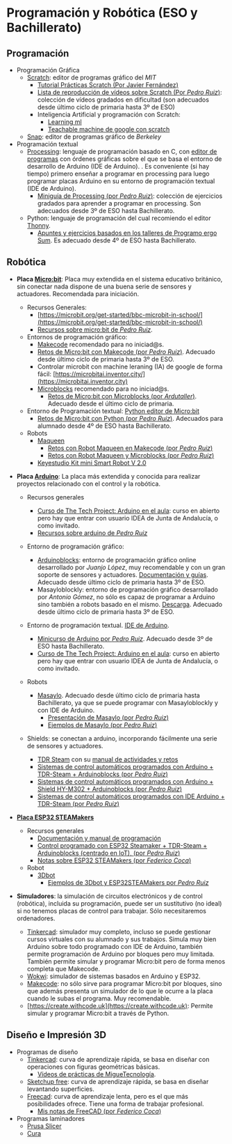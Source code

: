 # Programación y Robótica (ESO y Bachillerato)

## Programación

* Programación Gráfica
  * [Scratch](https://scratch.mit.edu/): editor de programas gráfico del *MIT*
    * [Tutorial Prácticas Scratch (Por Javier Fernández)](https://lacienciaparatodos.files.wordpress.com/2018/04/prc3a1cticas-scratch-02-04-2018-v2.pdf)
    * [Lista de reproducción de vídeos sobre Scratch (Por *Pedro Ruiz*)](https://www.youtube.com/playlist?list=PLMmcVmU6CWlITFp3tp69S5aBK5lLqD7T2): colección de vídeos gradados en dificultad (son adecuados desde último ciclo de primaria hasta 3º de ESO)
    * Inteligencia Artificial y programación con Scratch: 
      * [Learning ml](https://web.learningml.org/)
      * [Teachable machine de google con scratch](https://github.com/champierre/tm2scratch)
  * [Snap](https://snap.berkeley.edu/): editor de programas gráfico de *Berkeley*
* Programación textual
  * [Processing](https://processing.org/): lenguaje de programación basado en C, con [editor de programas](https://processing.org/download) con órdenes gráficas sobre el que se basa el entorno de desarrollo de Arduino (IDE de Arduino). . Es conveniente (si hay tiempo) primero enseñar a programar en processing para luego programar placas Arduino en su entorno de programación textual (IDE de Arduino).
    * [Miniguía de Processing (por *Pedro Ruiz*)](https://github.com/pedroruizf/miniguia_processing): colección de ejercicios gradados para aprender a programar en processing. Son adecuados desde 3º de ESO hasta Bachillerato.
  * Python: lenguaje de programación del cual recomiendo el editor [Thonny](https://thonny.org/).
    *  [Apuntes y ejercicios basados en los talleres de Programo ergo Sum](https://github.com/pedroruizf/python). Es adecuado desde 4º de ESO hasta Bachillerato.

## Robótica

* **Placa [Micro:bit](https://microbit.org/es-es/)**: Placa muy extendida en el sistema educativo británico, sin conectar nada dispone de una buena serie de sensores y actuadores. Recomendada para iniciación.
  * Recursos Generales:
    * [https://microbit.org/get-started/bbc-microbit-in-school/](https://microbit.org/get-started/bbc-microbit-in-school/)
    * [Recursos sobre micro:bit de *Pedro Ruiz*](https://github.com/pedroruizf/microbit).
  * Entornos de programación gráfico:
    *  [Makecode](https://makecode.microbit.org/#) recomendado para no iniciad@s.
      * [Retos de Micro:bit con Makecode (por *Pedro Ruiz*)](https://github.com/pedroruizf/microbit/tree/master/makecode). Adecuado desde último ciclo de primaria hasta 3º de ESO.
      * Controlar microbit con machine leraning (IA) de google de forma fácil: [https://microbitai.inventor.city/](https://microbitai.inventor.city)
    * [Microblocks](https://microblocks.fun/) recomendado para no iniciad@s.
      * [Retos de Micro:bit con Microblocks (por *Ardutaller*)](https://www.ardutaller.com.es/microblocks/microbit). Adecuado desde el último ciclo de primaria.
  * Entorno de Programación textual: [Python editor de Micro:bit](https://python.microbit.org/v/2?l=es-ES)
    * [Retos de Micro:bit con Python (por *Pedro Ruiz*)](https://github.com/pedroruizf/microbit/tree/master/python). Adecuados para alumnado desde 4º de ESO hasta Bachillerato.
  * Robots
    * [Maqueen](https://atigra.es/tienda/producto/micro-maqueen-para-microbit-kit-de-robot-para-programacion-educativa/)
      * [Retos con Robot Maqueen en Makecode (por *Pedro Ruiz*)](https://pedroruizf.github.io/maqueen_retos/)
      * [Retos con Robot Maqueen y Microblocks (por *Pedro Ruiz*)](https://pedroruizf.github.io/retosMaqueenMicroblocks/index.html)
    * [Keyestudio Kit mini Smart Robot V 2.0](https://shop.innovadidactic.com/es/micro-bit-placas-shields-y-kits/939-keyestudio-kit-mini-smart-robot-car-v2-0-para-la-micro-bit.html)
* **Placa [Arduino](https://www.arduino.cc/)**: La placa más extendida y conocida para realizar proyectos relacionado con el control y la robótica.
  * Recursos generales

    * [Curso de The Tech Project: Arduino en el aula](https://educacionadistancia.juntadeandalucia.es/aulavirtual/course/view.php?id=1264): curso en abierto pero hay que entrar con usuario IDEA de Junta de Andalucía, o como invitado. 
    * [Recursos sobre arduino de *Pedro Ruiz*](https://github.com/pedroruizf/arduino)
  * Entorno de programación gráfico:

    * [Arduinoblocks](http://www.arduinoblocks.com/): entorno de programación gráfico online desarrollado por *Juanjo López*, muy recomendable y con un gran soporte de sensores y actuadores. [Documentación y guías](http://www.arduinoblocks.com/web/site/doc). Adecuado desde último ciclo de primaria hasta 3º de ESO.
    * Masayloblockly: entorno de programación gráfico desarrollado por *Antonio Gómez*, no sólo es capaz de programar a Arduino sino también a robots basado en el mismo. [Descarga](https://github.com/agomezgar/masayloBlockly/releases/tag/1.1.5). Adecuado desde último ciclo de primaria hasta 3º de ESO.
  * Entorno de programación textual. [IDE de Arduino](https://www.arduino.cc/en/software).

    * [Minicurso de Arduino por *Pedro Ruiz*](https://github.com/pedroruizf/arduino/tree/master/minicurso_arduino). Adecuado desde 3º de ESO hasta Bachillerato.
    * [Curso de The Tech Project: Arduino en el aula](https://educacionadistancia.juntadeandalucia.es/aulavirtual/course/view.php?id=1264): curso en abierto pero hay que entrar con usuario IDEA de Junta de Andalucía, o como invitado. 
  * Robots
    * [Masaylo](https://clubroboticagranada.github.io/MASAYLO-CRG/). Adecuado desde último ciclo de primaria hasta Bachillerato, ya que se puede programar con Masayloblockly y con IDE de Arduino.
      * [Presentación de Masaylo (por *Pedro Ruiz*)](https://pedroruizf.github.io/masaylo_presentacion/)
      * [Ejemplos de Masaylo (por *Pedro Ruiz*)](https://pedroruizf.github.io/masaylo_ejemplos/)
  * Shields: se conectan a arduino, incorporando fácilmente una serie de sensores y actuadores.
      * [TDR Steam](https://shop.innovadidactic.com/es/para-centros-educativos/1445-kit-imagina-tdr-steam-basado-en-arduino.html) con su [manual de actividades y retos](https://drive.google.com/drive/folders/1C0YWKIxJHbd8JWIfPy97-JD2yuA2zu8a)
      * [Sistemas de control automáticos programados con Arduino + TDR-Steam + Arduinoblocks (por *Pedro Ruiz*)](https://pedroruizf.github.io/arduino_tdrsteam_arduinoblocks/)
      * [Sistemas de control automáticos programados con Arduino + Shield HY-M302 + Arduinoblocks (por *Pedro Ruiz*)](https://pedroruizf.github.io/arduino_shield_arduinoblocks/)
      * [Sistemas de control automáticos programados con IDE Arduino + TDR-Steam (por *Pedro Ruiz*)](https://pedroruizf.github.io/arduino_tdr_steam/)
* [**Placa ESP32 STEAMakers**](https://shop.innovadidactic.com/es/standard-placas-shields-y-kits/1567-placa-esp32-steamakers.html)
  * Recursos generales
    * [Documentación y manual de programación](https://www.dropbox.com/s/dlaxgwj1vx8u1kw/Manual%20Actividades%20ESP32%20SteaMakers%202022_Junio.pdf?dl=0)
    * [Control programado con ESP32 Steamaker + TDR-Steam + Arduinoblocks (centrado en IoT), (por *Pedro Ruiz*)](https://pedroruizf.github.io/steamakers_demo/)
    * [Notas sobre ESP32 STEAMakers (por *Federico Coca*)](https://fgcoca.github.io/ESP32-STEAMakers/)
  * Robot
    * [3Dbot](https://shop.innovadidactic.com/es/imagina-steam-y-makers/1598-kit-imagina-arduino-3dbot-esp32-steamakers-para-arduinoblocks.html)
      * [Ejemplos de 3Dbot y ESP32STEAMakers por *Pedro Ruiz*](https://pedroruizf.github.io/ejemplos_3dbot/)
  
* **Simuladores**: la simulación de circuitos electrónicos y de control (robótica), incluida su programación, puede ser un sustitutivo (no ideal) si no tenemos placas de control para trabajar. Sólo necesitaremos ordenadores.
  * [Tinkercad](https://www.tinkercad.com/): simulador muy completo, incluso se puede gestionar cursos virtuales con su alumnado y sus trabajos. Simula muy bien Arduino sobre todo programado con IDE de Arduino, también permite programación de Arduino por bloques pero muy limitada. También permite simular y programar Micro:bit pero de forma menos completa que Makecode.
  * [Wokwi](https://wokwi.com/): simulador de sistemas basados en Arduino y ESP32.
  * [Makecode](https://makecode.microbit.org/): no sólo sirve para programar Micro:bit por bloques, sino que además presenta un simulador de lo que le ocurre a la placa cuando le subas el programa. Muy recomendable.
  * [https://create.withcode.uk](https://create.withcode.uk): Permite simular y programar Micro:bit a través de Python.

## Diseño e Impresión 3D

* Programas de diseño
  * [Tinkercad](https://www.tinkercad.com): curva de aprendizaje rápida, se basa en diseñar con operaciones con figuras geométricas básicas. 
    * [Vídeos de prácticas de MigueTecnología](https://www.youtube.com/playlist?list=PLroULtNmu2QE8V_f8_lvjnVu2WqOacSEa).
  * [Sketchup free](https://www.sketchup.com/es/plans-and-pricing/sketchup-free): curva de aprendizaje rápida, se basa en diseñar levantando superficies. 
  * [Freecad](https://www.freecadweb.org/): curva de aprendizaje lenta, pero es el que más posibilidades ofrece. Tiene una forma de trabajar profesional.
    * [Mis notas de FreeCAD (por *Federico Coca*)](https://fgcoca.github.io/Mis-notas-de-FreeCAD/)
* Programas laminadores
  * [Prusa Slicer](https://www.prusa3d.es/prusaslicer/)
  * [Cura](https://ultimaker.com/es/software/ultimaker-cura)

